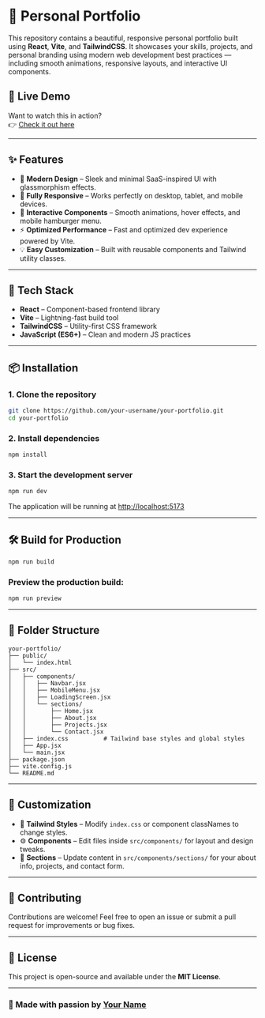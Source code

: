 # 💼 Personal Portfolio

This repository contains a beautiful, responsive personal portfolio built using **React**, **Vite**, and **TailwindCSS**. It showcases your skills, projects, and personal branding using modern web development best practices — including smooth animations, responsive layouts, and interactive UI components.

## 🔗 Live Demo

Want to watch this in action?  
👉 [Check it out here](https://your-live-demo-link.com) <!-- Replace with your actual deployed URL -->

---

## ✨ Features

- 🎨 **Modern Design** – Sleek and minimal SaaS-inspired UI with glassmorphism effects.
- 📱 **Fully Responsive** – Works perfectly on desktop, tablet, and mobile devices.
- 🔄 **Interactive Components** – Smooth animations, hover effects, and mobile hamburger menu.
- ⚡ **Optimized Performance** – Fast and optimized dev experience powered by Vite.
- 💡 **Easy Customization** – Built with reusable components and Tailwind utility classes.

---

## 🚀 Tech Stack

- **React** – Component-based frontend library
- **Vite** – Lightning-fast build tool
- **TailwindCSS** – Utility-first CSS framework
- **JavaScript (ES6+)** – Clean and modern JS practices

---

## 📦 Installation

### 1. Clone the repository

```bash
git clone https://github.com/your-username/your-portfolio.git
cd your-portfolio
````

### 2. Install dependencies

```bash
npm install
```

### 3. Start the development server

```bash
npm run dev
```

The application will be running at [http://localhost:5173](http://localhost:5173)

---

## 🛠️ Build for Production

```bash
npm run build
```

### Preview the production build:

```bash
npm run preview
```

---

## 📁 Folder Structure

```
your-portfolio/
├── public/
│   └── index.html
├── src/
│   ├── components/
│   │   ├── Navbar.jsx
│   │   ├── MobileMenu.jsx
│   │   ├── LoadingScreen.jsx
│   │   └── sections/
│   │       ├── Home.jsx
│   │       ├── About.jsx
│   │       ├── Projects.jsx
│   │       └── Contact.jsx
│   ├── index.css          # Tailwind base styles and global styles
│   ├── App.jsx
│   └── main.jsx
├── package.json
├── vite.config.js
└── README.md
```

---

## 🧩 Customization

* 🎨 **Tailwind Styles** – Modify `index.css` or component classNames to change styles.
* ⚙️ **Components** – Edit files inside `src/components/` for layout and design tweaks.
* 📄 **Sections** – Update content in `src/components/sections/` for your about info, projects, and contact form.

---

## 🤝 Contributing

Contributions are welcome!
Feel free to open an issue or submit a pull request for improvements or bug fixes.

---

## 📄 License

This project is open-source and available under the **MIT License**.

---

### 💙 Made with passion by [Your Name](https://github.com/Pichikachandu)

